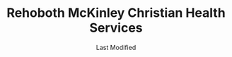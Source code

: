 ---
layout: location-page
date: Last Modified
description: "Local COVID-19 testing is available at Rehoboth McKinley Christian Health Services in Gallup, New Mexico, USA."
permalink: "locations/new-mexico/gallup/rehoboth-mckinley-christian-health-services/"
tags:
  - locations
  - new-mexico
title: Rehoboth McKinley Christian Health Services
uniqueName: rehoboth-mckinley-christian-health-services
state: New Mexico
stateAbbr: NM
hood: "Gallup"
address: "1901 Redrock Dr"
city: "Gallup"
zip: "87301"
zipsNearby: "86502 86556 86504 86505 86540 86506 86508 86511 86512 86515 87005 87311 87312 87347 87313 87315 87316 87301 87302 87305 87310 87317 87319 87326 87328 87375 87020 87021 87045 87321 87357 87322 87051 87455 87323 87365 87320 87325 87364 87327" 
mapUrl: "http://maps.apple.com/?q=Rehoboth+McKinley+Christian+Health+Services&address=1901+Redrock+Dr,Gallup,New+Mexico,87301"
locationType: Drive-thru
phone: "505-236-1074"
website: "http://www.rmch.org/"
onlineBooking: undefined
closed: undefined
closedUpdate: April 22nd, 2020
notes: "By appointment only. Requires phone screen."
days: Everyday
hours: 8AM-7PM
ctaMessage: Learn more
ctaUrl: "http://www.rmch.org/"
---